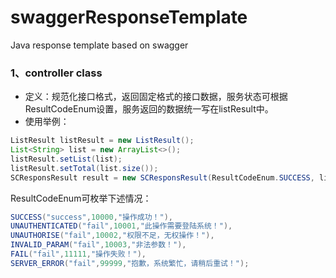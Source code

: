 # swaggerResponseTemplate
Java response template based on swagger
### 1、controller class
- 定义：规范化接口格式，返回固定格式的接口数据，服务状态可根据ResultCodeEnum设置，服务返回的数据统一写在listResult中。
- 使用举例：
```java
ListResult listResult = new ListResult();
List<String> list = new ArrayList<>();
listResult.setList(list);
listResult.setTotal(list.size());
SCResponsResult result = new SCResponsResult(ResultCodeEnum.SUCCESS, listResult);
```
ResultCodeEnum可枚举下述情况：
```java
SUCCESS("success",10000,"操作成功！"),
UNAUTHENTICATED("fail",10001,"此操作需要登陆系统！"),
UNAUTHORISE("fail",10002,"权限不足，无权操作！"),
INVALID_PARAM("fail",10003,"非法参数！"),
FAIL("fail",11111,"操作失败！"),
SERVER_ERROR("fail",99999,"抱歉，系统繁忙，请稍后重试！");
```



